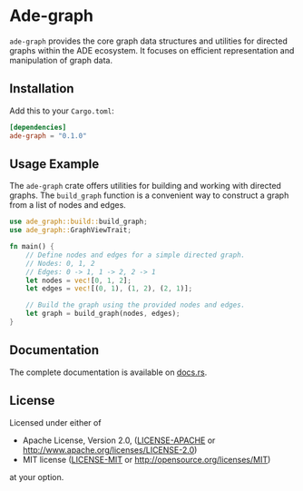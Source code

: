 # Ade-graph

`ade-graph` provides the core graph data structures and utilities for directed graphs within the ADE ecosystem. It focuses on efficient representation and manipulation of graph data.

## Installation

Add this to your `Cargo.toml`:

```toml
[dependencies]
ade-graph = "0.1.0"
```

## Usage Example

The `ade-graph` crate offers utilities for building and working with directed graphs. The `build_graph` function is a convenient way to construct a graph from a list of nodes and edges.

```rust
use ade_graph::build::build_graph;
use ade_graph::GraphViewTrait;

fn main() {
    // Define nodes and edges for a simple directed graph.
    // Nodes: 0, 1, 2
    // Edges: 0 -> 1, 1 -> 2, 2 -> 1
    let nodes = vec![0, 1, 2];
    let edges = vec![(0, 1), (1, 2), (2, 1)];

    // Build the graph using the provided nodes and edges.
    let graph = build_graph(nodes, edges);
}
```

## Documentation

The complete documentation is available on [docs.rs](https://docs.rs/ade-graph).

## License

Licensed under either of

* Apache License, Version 2.0, ([LICENSE-APACHE](LICENSE-APACHE) or http://www.apache.org/licenses/LICENSE-2.0)
* MIT license ([LICENSE-MIT](LICENSE-MIT) or http://opensource.org/licenses/MIT)

at your option.
